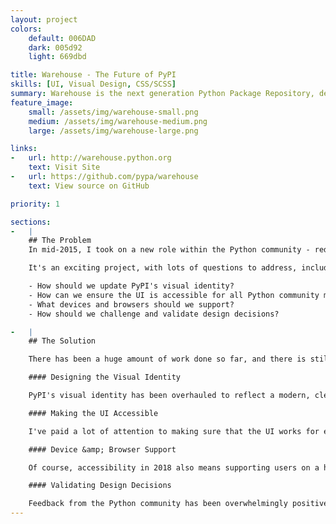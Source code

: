 ```yaml
---
layout: project
colors:
    default: 006DAD
    dark: 005d92
    light: 669dbd

title: Warehouse - The Future of PyPI
skills: [UI, Visual Design, CSS/SCSS]
summary: Warehouse is the next generation Python Package Repository, designed to replace the legacy code base that currently powers PyPI. Warehouse is due for public release in 2018.
feature_image:
    small: /assets/img/warehouse-small.png
    medium: /assets/img/warehouse-medium.png
    large: /assets/img/warehouse-large.png

links:
-   url: http://warehouse.python.org
    text: Visit Site
-   url: https://github.com/pypa/warehouse
    text: View source on GitHub

priority: 1

sections:
-   |
    ## The Problem
    In mid-2015, I took on a new role within the Python community - redesigning [Warehouse](https://warehouse.python.org/) (the new PyPI), a project due for public release in 2018.

    It's an exciting project, with lots of questions to address, including:

    - How should we update PyPI's visual identity?
    - How can we ensure the UI is accessible for all Python community members?
    - What devices and browsers should we support?
    - How should we challenge and validate design decisions?

-   |
    ## The Solution

    There has been a huge amount of work done so far, and there is still [lots more to do](https://github.com/pypa/warehouse/issues).  Here's what we have come up with so far:

    #### Designing the Visual Identity

    PyPI's visual identity has been overhauled to reflect a modern, clean, minimalist aesthetic. [Olivier](https://ojh.github.io/) designed a [new logo](https://warehouse.python.org/static/images/logo-small.png) to represent the Warehouse project and capture the spirit of the redesign. The result is a much stronger brand identity that has pushed the project into the 21st century.

    #### Making the UI Accessible

    I've paid a lot of attention to making sure that the UI works for every Python community member who visits the site. For users with poor eyesight, I've chosen clear, high contrast colours and large font sizes. I also wanted to make sure that the site worked well for users who use screen readers. For this, I contacted [Xavier Dutreilh](http://xavier.dutreilh.com/), who presented a great talk about accessibility at [DjangoCon Europe](http://whoisnicoleharris.com/2015/06/15/my-first-djangocon.html). Xavier generously agreed to audit the site, resulting in a clear set of [planned accessibility improvements](https://github.com/pypa/warehouse/labels/accessibility).

    #### Device &amp; Browser Support

    Of course, accessibility in 2018 also means supporting users on a huge variety of devices and browsers. At the moment, very few PyPI users browse the site on their phones or tablets - but we expect this may change now that the new design has full device support via responsive CSS break points. We're also going to (at least in the short term) continue support for Internet Explorer <strike>8</strike> 9, as we have a number of users, primarily in China, still using this browser. See [this issue](https://github.com/pypa/warehouse/issues/979) for more information.

    #### Validating Design Decisions

    Feedback from the Python community has been overwhelmingly positive and many users are very excited about the new design. That said, validating design is not just about public opinion; it's about *testing* the design with a range of users and use cases.  For this reason, we're planning on conducting a series of usability tests with a range of Python users; from complete beginners to long time users. So stay tuned in 2018!
---
```

